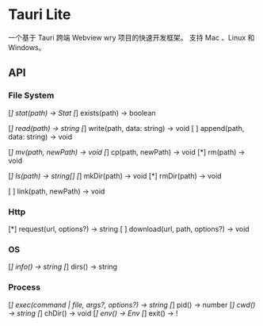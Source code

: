 # Tauri Lite
一个基于 Tauri 跨端 Webview wry 项目的快速开发框架。
支持 Mac 、Linux 和 Windows。

## API
### File System
[*] stat(path) -> Stat
[*] exists(path) -> boolean

[*] read(path) -> string
[*] write(path, data: string) -> void
[ ] append(path, data: string) -> void

[*] mv(path, newPath) -> void
[*] cp(path, newPath) -> void
[*] rm(path) -> void

[*] ls(path) -> string[]
[*] mkDir(path) -> void
[*] rmDir(path) -> void

[ ] link(path, newPath) -> void

### Http
[*] request(url, options?) -> string
[ ] download(url, path, options?) -> void

### OS
[*] info() -> string
[*] dirs() -> string

### Process
[*] exec(command | file, args?, options?) -> string
[*] pid() -> number
[*] cwd() -> string
[*] chDir() -> void
[*] env() -> Env
[*] exit() -> !